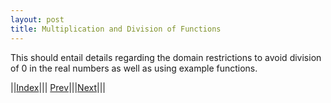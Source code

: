 ```yaml
---
layout: post
title: Multiplication and Division of Functions
---
```



This should entail details regarding the domain restrictions to avoid division of 0 in the real numbers as well as using example functions.

||[Index](../../../../)||| [Prev](../add-sub)|||[Next](../composition)|||